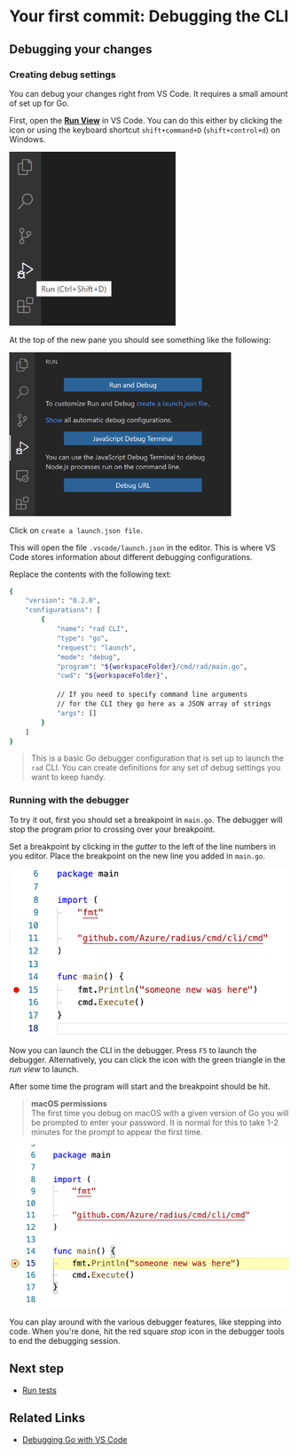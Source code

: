 # Your first commit: Debugging the CLI

## Debugging your changes

### Creating debug settings

You can debug your changes right from VS Code. It requires a small amount of set up for Go.

First, open the [**Run View**](https://code.visualstudio.com/docs/editor/debugging#_run-view) in VS Code. You can do this either by clicking the icon or using the keyboard shortcut `shift+command+D` (`shift+control+d`) on Windows.

<img width="300px" src="run-view.png" alt="Selecting the run view">

At the top of the new pane you should see something like the following:

<img width="400px" src="options-in-run-view.png" alt="Opens in the run view"><br />

Click on `create a launch.json file`.


This will open the file `.vscode/launch.json` in the editor. This is where VS Code stores information about different debugging configurations.

Replace the contents with the following text:

```bash
{
    "version": "0.2.0",
    "configurations": [
        {
            "name": "rad CLI",
            "type": "go",
            "request": "launch",
            "mode": "debug",
            "program": "${workspaceFolder}/cmd/rad/main.go",
            "cwd": "${workspaceFolder}",

            // If you need to specify command line arguments
            // for the CLI they go here as a JSON array of strings
            "args": []
        }
    ]
}
```

> This is a basic Go debugger configuration that is set up to launch the `rad` CLI. You can create definitions for any set of debug settings you want to keep handy.

### Running with the debugger

To try it out, first you should set a breakpoint in `main.go`. The debugger will stop the program prior to crossing over your breakpoint.

Set a breakpoint by clicking in the *gutter* to the left of the line numbers in you editor. Place the breakpoint on the new line you added in `main.go`.

<img width="600px" src="main-with-breakpoint.png" alt="Placing a breakpoint">

Now you can launch the CLI in the debugger. Press `F5` to launch the debugger. Alternatively, you can click the icon with the green triangle in the *run view* to launch.

After some time the program will start and the breakpoint should be hit.

>**macOS permissions** <br>
The first time you debug on macOS with a given version of Go you will be prompted to enter your password. It is normal for this to take 1-2 minutes for the prompt to appear the first time.

<img width="600px" src="main-breakpoint-hit.png" alt="Hitting a breakpoint">

You can play around with the various debugger features, like stepping into code. When you're done, hit the red square *stop* icon in the debugger tools to end the debugging session.

## Next step
- [Run tests](first-commit-05-running-tests.md)

## Related Links

- [Debugging Go with VS Code](../../debugging-go-with-vscode.md)